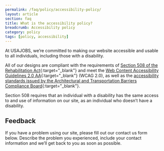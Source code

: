 ```yaml
---
permalink: /faq/policy/accessibility-policy/
layout: article
section: faq
title: What is the accessibility policy?
breadcrumb: Accessibility policy
category: policy
tags: [policy, accessibility]
---
```


At USAJOBS, we’re committed to making our website accessible and usable to all individuals, including those with a disability. 

All of our designs are compliant with the requirements of [Section 508 of the Rehabilitation Act](http://www.section508.gov/){:target="_blank"} and meet the [Web Content Accessibility Guidelines 2.0 AA](http://www.w3.org/TR/WCAG20/){:target="_blank"} (WCAG 2.0), as well as the [accessibility standards issued by the Architectural and Transportation Barriers Compliance Board](https://www.access-board.gov/guidelines-and-standards/communications-and-it/about-the-ict-refresh/final-rule){:target="_blank"}. 

Section 508 requires that an individual with a disability has the same access to and use of information on our site, as an individual who doesn’t have a disability.

## Feedback
If you have a problem using our site, please fill out our contact us form below. Describe the problem you experienced, include your contact information and we’ll get back to you as soon as possible.
